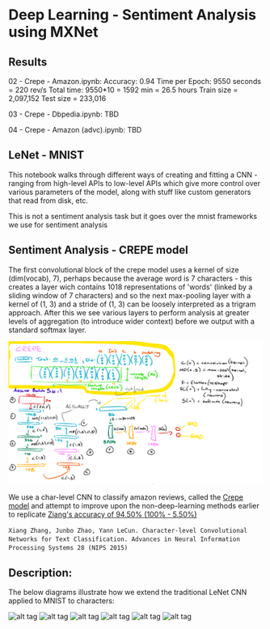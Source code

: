 # Deep Learning - Sentiment Analysis using MXNet

## Results

02 - Crepe - Amazon.ipynb:
Accuracy: 0.94
Time per Epoch: 9550 seconds = 220 rev/s
Total time: 9550*10 = 1592 min = 26.5 hours
Train size = 2,097,152
Test size = 233,016

03 - Crepe - Dbpedia.ipynb:
TBD

04 - Crepe - Amazon (advc).ipynb:
TBD

## LeNet - MNIST

This notebook walks through different ways of creating and fitting a CNN - ranging from high-level APIs to low-level APIs which give more control over various parameters of the model, along with stuff like custom generators that read from disk, etc.

This is not a sentiment analysis task but it goes over the mnist frameworks we use for sentiment analysis

## Sentiment Analysis - CREPE model

The first convolutional block of the crepe model uses a kernel of size (dim(vocab), 7), perhaps because the average word is 7 characters - this creates a layer wich contains 1018 representations of 'words' (linked by a sliding window of 7 characters) and so the next max-pooling layer with a kernel of (1, 3) and a stride of (1, 3) can be loosely interpreted as a trigram approach. After this we see various layers to perform analysis at greater levels of aggregation (to introduce wider context) before we output with a standard softmax layer.

![alt tag](pics/crepe.png)

We use a char-level CNN to classify amazon reviews, called the [Crepe model](https://github.com/zhangxiangxiao/Crepe) and attempt to improve upon the non-deep-learning methods earlier to replicate [Ziang's accuracy of 94.50% (100% - 5.50%)](http://arxiv.org/abs/1509.01626)

```Xiang Zhang, Junbo Zhao, Yann LeCun. Character-level Convolutional Networks for Text Classification. Advances in Neural Information Processing Systems 28 (NIPS 2015)```

## Description:

The below diagrams illustrate how we extend the traditional LeNet CNN applied to MNIST to characters:

![alt tag](pics/char_sen_1.png)
![alt tag](pics/char_sen_2.png)
![alt tag](pics/char_sen_3.png)
![alt tag](pics/char_sen_4.png)
![alt tag](pics/char_sen_5.png)
![alt tag](pics/char_sen_6.png)